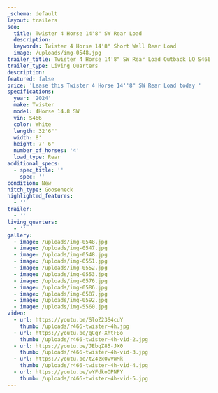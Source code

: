 ```yaml
---
_schema: default
layout: trailers
seo:
  title: Twister 4 Horse 14'8" SW Rear Load
  description:
  keywords: Twister 4 Horse 14'8" Short Wall Rear Load
  image: /uploads/img-0548.jpg
trailer_title: Twister 4 Horse 14'8" SW Rear Load Outback LQ S466
trailer_type: Living Quarters
description:
featured: false
price: 'Lease this Twister 4 Horse 14''8" SW Rear Load today '
specifications:
  year: '2024'
  make: Twister
  model: 4Horse 14.8 SW
  vin: S466
  color: White
  length: 32'6"'
  width: 8'
  height: 7' 6"
  number_of_horses: '4'
  load_type: Rear
additional_specs:
  - spec_title: ''
    spec: ''
condition: New
hitch_type: Gooseneck
highlighted_features:
  - ''
trailer:
  - ''
living_quarters:
  - ''
gallery:
  - image: /uploads/img-0548.jpg
  - image: /uploads/img-0547.jpg
  - image: /uploads/img-0548.jpg
  - image: /uploads/img-0551.jpg
  - image: /uploads/img-0552.jpg
  - image: /uploads/img-0553.jpg
  - image: /uploads/img-0576.jpg
  - image: /uploads/img-0586.jpg
  - image: /uploads/img-0587.jpg
  - image: /uploads/img-0592.jpg
  - image: /uploads/img-5560.jpg
video:
  - url: https://youtu.be/SloZ23S4cuY
    thumb: /uploads/r466-twister-4h.jpg
  - url: https://youtu.be/gCqY-XhtFBo
    thumb: /uploads/r466-twister-4h-vid-2.jpg
  - url: https://youtu.be/JEbqZ85-JX0
    thumb: /uploads/r466-twister-4h-vid-3.jpg
  - url: https://youtu.be/tZ4zxOvVWMk
    thumb: /uploads/r466-twister-4h-vid-4.jpg
  - url: https://youtu.be/vYFdkoOPNPY
    thumb: /uploads/r466-twister-4h-vid-5.jpg
---
```

